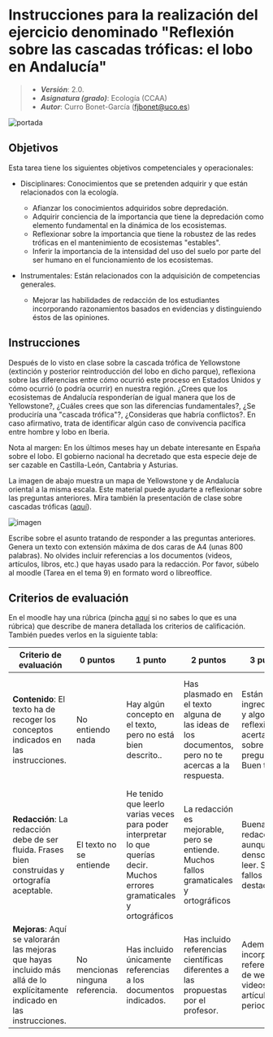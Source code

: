 # Instrucciones para la realización del ejercicio denominado "Reflexión sobre las cascadas tróficas: el lobo en Andalucía"

> + **_Versión_**: 2.0.
> + **_Asignatura (grado)_**: Ecología (CCAA)
> + **_Autor_**: Curro Bonet-García (fjbonet@uco.es)

![portada](https://github.com/aprendiendo-cosas/A_lobo_cascada_trofica_ecologia_ccaa/raw/main/imagenes/portada.jpg)

## Objetivos 

Esta tarea tiene los siguientes objetivos competenciales y operacionales:

+ Disciplinares: Conocimientos que se pretenden adquirir y que están relacionados con la ecología.
  + Afianzar los conocimientos adquiridos sobre depredación.
  + Adquirir conciencia de la importancia que tiene la depredación como elemento fundamental en la dinámica de los ecosistemas.
  + Reflexionar sobre la importancia que tiene la robustez de las redes tróficas en el mantenimiento de ecosistemas "estables".
  + Inferir la importancia de la intensidad del uso del suelo por parte del ser humano en el funcionamiento de los ecosistemas.
  
+ Instrumentales: Están relacionados con la adquisición de competencias generales.

  + Mejorar las habilidades de redacción de los estudiantes incorporando razonamientos basados en evidencias y distinguiendo éstos de las opiniones. 

## Instrucciones

Después de lo visto en clase sobre la cascada trófica de Yellowstone  (extinción y posterior reintroducción del lobo en dicho parque),  reflexiona sobre las diferencias entre cómo ocurrió este proceso en  Estados Unidos y cómo ocurrió (o podría ocurrir) en nuestra región.  ¿Crees que los ecosistemas de Andalucía responderían de igual manera que los de Yellowstone?, ¿Cuáles crees que son las diferencias  fundamentales?, ¿Se produciría una "cascada trófica"?, ¿Consideras que habría conflictos?. En caso afirmativo,  trata de identificar algún caso de convivencia pacífica entre hombre y  lobo en Iberia.

Nota al margen: En los últimos meses hay un debate interesante en España sobre el lobo. El gobierno nacional ha decretado que esta especie deje de ser cazable en Castilla-León, Cantabria y Asturias. 

La imagen de abajo muestra un mapa de Yellowstone y de Andalucía  oriental a la misma escala. Este material puede ayudarte a reflexionar  sobre las preguntas anteriores. Mira también la presentación de clase sobre  cascadas tróficas ([aquí](https://github.com/aprendiendo-cosas/Te_depredacion_ecologia_ccaa/raw/main/presentacion/2_cascadas_troficas.pptx)).



![imagen](https://github.com/aprendiendo-cosas/A_lobo_cascada_trofica_ecologia_ccaa/raw/main/imagenes/yellowstone_vs_andalucia.png)

Escribe sobre el asunto tratando de responder a las preguntas anteriores. Genera un texto con extensión máxima de dos caras de A4 (unas 800 palabras). No olvides incluir referencias a los documentos (videos, artículos, libros, etc.) que hayas usado para la redacción. Por favor, súbelo al moodle (Tarea en el tema 9) en formato word o libreoffice.



## Criterios de evaluación

En el moodle hay una rúbrica (pincha [aquí](https://es.wikipedia.org/wiki/R%C3%BAbrica_(docencia)) si no sabes lo que es una rúbrica) que describe de manera detallada los criterios de calificación. También puedes verlos en la siguiente tabla:






| Criterio de evaluación                                       | 0 puntos                         | 1 punto                                                      | 2 puntos                                                     | 3 puntos                                                     | 4 puntos                                                     | 5 puntos                                                     |
| ------------------------------------------------------------ | -------------------------------- | ------------------------------------------------------------ | ------------------------------------------------------------ | ------------------------------------------------------------ | ------------------------------------------------------------ | ------------------------------------------------------------ |
| **Contenido**: El texto ha de recoger los conceptos indicados en las instrucciones. | No entiendo nada                 | Hay algún concepto en el texto, pero no está bien descrito.. | Has plasmado en el texto alguna de las ideas de los documentos, pero no te acercas a la respuesta. | Están los ingredientes y algo de reflexión acertada sobre la pregunta. Buen trabajo. | Bien hilado el contenido. Has identificado muy bien el problema al que me refería en el enunciado. | Muy bien argumentado. Has justificado muy bien tu respuesta. Tu reflexión está a la altura de un experto :) |
| **Redacción**: La redacción debe de ser fluida. Frases bien construidas y ortografía aceptable. | El texto no se entiende          | He tenido que leerlo varias veces para poder interpretar lo que querías decir. Muchos errores gramaticales y ortográficos | La redacción es mejorable, pero se entiende. Muchos fallos gramaticales y ortográficos | Buena redacción, aunque algo denso de leer. Sin fallos destacables | Muy buena redacción. El texto se lee fluidamente a la primera | Excelente redacción. Buen ritmo en el texto y nítida expresión de ideas. Avísame cuando escribas tu primer libro ;) |
| **Mejoras**: Aquí se valorarán las mejoras que hayas incluido más allá de lo explícitamente indicado en las instrucciones. | No mencionas ninguna referencia. | Has incluido únicamente referencias a los documentos indicados. | Has incluido referencias científicas diferentes a las propuestas por el profesor. | Además, has incorporado referencias de webs, videos o artículos periodísticos. | Has creado un esquema o diagrama que resume tus reflexiones. | Combinación de las tres categorías anteriores.               |









  





